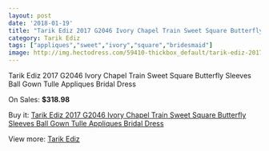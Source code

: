 ```yaml
---
layout: post
date: '2018-01-19'
title: "Tarik Ediz 2017 G2046 Ivory Chapel Train Sweet Square Butterfly Sleeves Ball Gown Tulle Appliques Bridal Dress"
category: Tarik Ediz
tags: ["appliques","sweet","ivory","square","bridesmaid"]
image: http://img.hectodress.com/59410-thickbox_default/tarik-ediz-2017-g2046-ivory-chapel-train-sweet-square-butterfly-sleeves-ball-gown-tulle-appliques-bridal-dress.jpg
---
```

Tarik Ediz 2017 G2046 Ivory Chapel Train Sweet Square Butterfly Sleeves Ball Gown Tulle Appliques Bridal Dress

On Sales: **$318.98**
<a href="https://www.hectodress.com/tarik-ediz/18874-tarik-ediz-2017-g2046-ivory-chapel-train-sweet-square-butterfly-sleeves-ball-gown-tulle-appliques-bridal-dress.html"><amp-img layout="responsive" width="600" height="600" src="//img.hectodress.com/59410-thickbox_default/tarik-ediz-2017-g2046-ivory-chapel-train-sweet-square-butterfly-sleeves-ball-gown-tulle-appliques-bridal-dress.jpg" alt="Tarik Ediz 2017 G2046 Ivory Chapel Train Sweet Square Butterfly Sleeves Ball Gown Tulle Appliques Bridal Dress 0" /></a>
<a href="https://www.hectodress.com/tarik-ediz/18874-tarik-ediz-2017-g2046-ivory-chapel-train-sweet-square-butterfly-sleeves-ball-gown-tulle-appliques-bridal-dress.html"><amp-img layout="responsive" width="600" height="600" src="//img.hectodress.com/59413-thickbox_default/tarik-ediz-2017-g2046-ivory-chapel-train-sweet-square-butterfly-sleeves-ball-gown-tulle-appliques-bridal-dress.jpg" alt="Tarik Ediz 2017 G2046 Ivory Chapel Train Sweet Square Butterfly Sleeves Ball Gown Tulle Appliques Bridal Dress 1" /></a>
<a href="https://www.hectodress.com/tarik-ediz/18874-tarik-ediz-2017-g2046-ivory-chapel-train-sweet-square-butterfly-sleeves-ball-gown-tulle-appliques-bridal-dress.html"><amp-img layout="responsive" width="600" height="600" src="//img.hectodress.com/59412-thickbox_default/tarik-ediz-2017-g2046-ivory-chapel-train-sweet-square-butterfly-sleeves-ball-gown-tulle-appliques-bridal-dress.jpg" alt="Tarik Ediz 2017 G2046 Ivory Chapel Train Sweet Square Butterfly Sleeves Ball Gown Tulle Appliques Bridal Dress 2" /></a>
<a href="https://www.hectodress.com/tarik-ediz/18874-tarik-ediz-2017-g2046-ivory-chapel-train-sweet-square-butterfly-sleeves-ball-gown-tulle-appliques-bridal-dress.html"><amp-img layout="responsive" width="600" height="600" src="//img.hectodress.com/59411-thickbox_default/tarik-ediz-2017-g2046-ivory-chapel-train-sweet-square-butterfly-sleeves-ball-gown-tulle-appliques-bridal-dress.jpg" alt="Tarik Ediz 2017 G2046 Ivory Chapel Train Sweet Square Butterfly Sleeves Ball Gown Tulle Appliques Bridal Dress 3" /></a>

Buy it: [Tarik Ediz 2017 G2046 Ivory Chapel Train Sweet Square Butterfly Sleeves Ball Gown Tulle Appliques Bridal Dress](https://www.hectodress.com/tarik-ediz/18874-tarik-ediz-2017-g2046-ivory-chapel-train-sweet-square-butterfly-sleeves-ball-gown-tulle-appliques-bridal-dress.html "Tarik Ediz 2017 G2046 Ivory Chapel Train Sweet Square Butterfly Sleeves Ball Gown Tulle Appliques Bridal Dress")

View more: [Tarik Ediz](https://www.hectodress.com/370-tarik-ediz "Tarik Ediz")